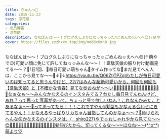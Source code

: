 ```yaml
---
title: きゅんっ💓
date: 2018-11-23
tags: 涼花萌
categories: 
- 成员博客
- 涼花萌
description: ななばんは～～！ブログ久しぶりになっちゃった☺️ごめんね☺️えへへ😊(↑萌やで😉)可愛い顔に免じて許してねっ☺️みんな〜〜！！韋駄天娘の振り付け動画見てる〜〜？👀1日1回、💓毎日可愛い萌ちゃん💓タイム作ってな...
cover: https://files.zzzhxxx.top/img/mobBcUmh0.jpg 
---
```


ななばんは～～！ブログ久しぶりになっちゃった☺️ごめんね☺️えへへ😊(↑萌やで😉)可愛い顔に免じて許してねっ☺️みんな〜〜！！韋駄天娘の振り付け動画見てる〜〜？👀1日1回、💓毎日可愛い萌ちゃん💓タイム作ってな🙈まだ見てへん人は、ここから見てな〜〜💓↓👀↓https://youtu.be/Q06ZtjTPZqIわたしが毎日可愛いのは知ってると思うんやけど、22/7はみんな超絶可愛いから、何回も何回も【韋駄天娘】と【不確かな青春】見てな😍おねが〜〜い💓💄🍰💄🍰💄🍰💄🍰💄🍰💄🍰💄🍰💄🍰なぁなぁ〜〜みんなかなえるのインスタみてる？わたし毎日見てんねんけど、あれ？って思った写真があって、ちょっと見て欲しいねん！これなんかみたことあるなぁ〜〜🤔って思ってたら！！！これですやん🙄髪型もかなえる合わせにきてるやん！！かなえるやっぱりリカちゃん目指してんのかなぁ〜〜？🤔負けられへんな😡かなえるのインスタは、(＿shiro227)やで☺️おしゃれやから見てな〜〜😊🍰💄🍰💄🍰💄🍰💄🍰💄🍰💄🍰💄🍰💄髪伸びたから、切ってくるな〜〜✂︎ほなね〜〜(*^o^*)萌より♡


